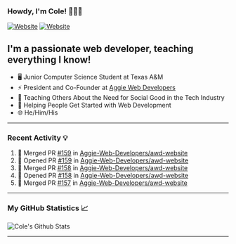 ### Howdy, I'm Cole! 🤠🏳️‍🌈

[![Website](https://img.shields.io/website?label=aggiedevelopers.com&style=for-the-badge&url=https%3A%2F%2Faggiedevelopers.com)](https://aggiedevelopers.com)
[![Website](https://img.shields.io/website?label=coledc.com&style=for-the-badge&url=https%3A%2F%2Fcoledc.com)](https://coledc.com)

## I'm a passionate web developer, teaching everything I know!

- 🖥️ Junior Computer Science Student at Texas A&M
- ⚡ President and Co-Founder at [Aggie Web Developers](https://www.aggiedevelopers.com)
- 💙 Teaching Others About the Need for Social Good in the Tech Industry
- 🚀 Helping People Get Started with Web Development
- 🌐 He/Him/His

---

### Recent Activity 💡

<!--START_SECTION:activity-->

1. 🎉 Merged PR [#159](https://github.com//Aggie-Web-Developers/awd-website/pull/159) in [Aggie-Web-Developers/awd-website](https://github.com//Aggie-Web-Developers/awd-website)
2. 💪 Opened PR [#159](https://github.com//Aggie-Web-Developers/awd-website/pull/159) in [Aggie-Web-Developers/awd-website](https://github.com//Aggie-Web-Developers/awd-website)
3. 🎉 Merged PR [#158](https://github.com//Aggie-Web-Developers/awd-website/pull/158) in [Aggie-Web-Developers/awd-website](https://github.com//Aggie-Web-Developers/awd-website)
4. 💪 Opened PR [#158](https://github.com//Aggie-Web-Developers/awd-website/pull/158) in [Aggie-Web-Developers/awd-website](https://github.com//Aggie-Web-Developers/awd-website)
5. 🎉 Merged PR [#157](https://github.com//Aggie-Web-Developers/awd-website/pull/157) in [Aggie-Web-Developers/awd-website](https://github.com//Aggie-Web-Developers/awd-website)
<!--END_SECTION:activity-->

---

### My GitHub Statistics 📈

<img alt="Cole's Github Stats" src="https://github-readme-stats.codestackr.vercel.app/api?username=cdconn00&show_icons=true&hide_border=true&theme=tokyonight&count_private=true" />

---
